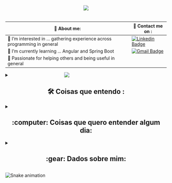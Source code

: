 # <p align="center"><img src="https://gifdb.com/images/high/cute-mini-typing-cat-d6gdd3z7yr66oktz.gif"></p>
| 👾 About me: |  📱 Contact me on : |
| ------------------- | ------------------- |
| 👀 I’m interested in ... gathering experience across programming in general | [![Linkedin Badge](https://img.shields.io/badge/-Lucas%20Ferreira-blue?style=flat-square&logo=Linkedin&logoColor=white&link=https://www.linkedin.com/in/lucas-ferreira-bb2936207/)](https://www.linkedin.com/in/lucas-ferreira-bb2936207/) |
| 🌱 I’m currently learning ... Angular and Spring Boot| [![Gmail Badge](https://img.shields.io/badge/Lucas%20Ferreira-c14438?style=flat-square&logo=Gmail&logoColor=white&link=mailto:luckdaltrox@gmail.com)](mailto:luckdaltrox@gmail.com) |
| 💓  Passionate for helping others and being useful in general 

<img style="width: 320px" align="right" src="https://user-images.githubusercontent.com/82814760/216120531-2970827d-c3ab-4d43-aab4-764ddadb94ca.png" />

<details> <summary>
<h2 align="center">🛠 Coisas que entendo : </h2></summary>  
<p align="center"> <img src="https://octodex.github.com/images/baracktocat.jpg" width="200" align="right"/>
<code><img height="60" src="https://raw.githubusercontent.com/github/explore/80688e429a7d4ef2fca1e82350fe8e3517d3494d/topics/python/python.png"></code>
<code><img height="60" src="https://raw.githubusercontent.com/github/explore/80688e429a7d4ef2fca1e82350fe8e3517d3494d/topics/javascript/javascript.png"></code>
<code><img height="60" src="https://raw.githubusercontent.com/github/explore/80688e429a7d4ef2fca1e82350fe8e3517d3494d/topics/html/html.png"></code>
<code><img height="60" src="https://raw.githubusercontent.com/github/explore/80688e429a7d4ef2fca1e82350fe8e3517d3494d/topics/css/css.png"></code>
<code><img height="60" src="https://raw.githubusercontent.com/github/explore/80688e429a7d4ef2fca1e82350fe8e3517d3494d/topics/nodejs/nodejs.png"></code>
<code><img height="60" src="https://raw.githubusercontent.com/github/explore/80688e429a7d4ef2fca1e82350fe8e3517d3494d/topics/postgresql/postgresql.png"></code>
<code><img height="60" src="https://raw.githubusercontent.com/github/explore/80688e429a7d4ef2fca1e82350fe8e3517d3494d/topics/git/git.png"></code>
<code><img height="60" src="https://raw.githubusercontent.com/github/explore/80688e429a7d4ef2fca1e82350fe8e3517d3494d/topics/terminal/terminal.png"></code>
<code><img height="60" src="https://raw.githubusercontent.com/github/explore/80688e429a7d4ef2fca1e82350fe8e3517d3494d/topics/django/django.png"></code>
<code><img height="60" src="https://raw.githubusercontent.com/github/explore/80688e429a7d4ef2fca1e82350fe8e3517d3494d/topics/angular/angular.png"></code>
<code><img height="60" src="https://raw.githubusercontent.com/github/explore/80688e429a7d4ef2fca1e82350fe8e3517d3494d/topics/linux/linux.png"></code>
</p>
<h3 align="left"> 🤠 E tudo que for necessário aprender ou que me for ensinado </h2>
</details>

<details><summary>
<h2 align="center"> :computer: Coisas que quero entender algum dia: </h2></summary>
<p align="center"> <img src="https://camo.githubusercontent.com/c553aa5d827cbfee045010c32a600267d75f458c761410fe2a0fa9d67f46b92c/68747470733a2f2f6d65646961302e67697068792e636f6d2f6d656469612f4e79744d4c4b79696149683656483953506d2f67697068792e676966" align="right" width="250">
<code><img height="60" src="https://raw.githubusercontent.com/github/explore/80688e429a7d4ef2fca1e82350fe8e3517d3494d/topics/flutter/flutter.png"></code>
<code><img height="60" src="https://raw.githubusercontent.com/github/explore/80688e429a7d4ef2fca1e82350fe8e3517d3494d/topics/dart/dart.png"></code>
<code><img height="60" src="https://raw.githubusercontent.com/github/explore/80688e429a7d4ef2fca1e82350fe8e3517d3494d/topics/docker/docker.png"></code>
<code><img height="60" src="https://raw.githubusercontent.com/github/explore/80688e429a7d4ef2fca1e82350fe8e3517d3494d/topics/aws/aws.png"></code>
<code><img height="60" src="https://raw.githubusercontent.com/github/explore/80688e429a7d4ef2fca1e82350fe8e3517d3494d/topics/ansible/ansible.png"></code>
<code><img height="60" src="https://raw.githubusercontent.com/github/explore/80688e429a7d4ef2fca1e82350fe8e3517d3494d/topics/graphql/graphql.png"></code>
<code><img height="60" src="https://raw.githubusercontent.com/github/explore/80688e429a7d4ef2fca1e82350fe8e3517d3494d/topics/redis/redis.png"></code>
<code><img height="60" src="https://raw.githubusercontent.com/github/explore/80688e429a7d4ef2fca1e82350fe8e3517d3494d/topics/mongodb/mongodb.png"></code>
</p>
<h3 align="left"> :brain: E qualquer novo conhecimento é bem recebido 
</details>

<details><summary><h2 align="center">:gear: Dados sobre mim: </h2></summary>

<div class='container'>
 <img style="height: auto; width: 50%;" class="img" src="https://github-readme-stats.vercel.app/api?username=SovietScott&show_icons=true&theme=radical&show_owner=true" alt="SovietScott :: Stats"/>
&nbsp;
&nbsp;
 <img style="height: auto; width: 40%;" class="img" src="https://github-readme-stats.vercel.app/api/top-langs/?username=SovietScott&langs_count=10&theme=tokyonight&layout=compact&show_icons=true" alt="SovietScott :: Top Langs"/>
</div> 
 
 
 </div>

</details>

![Snake animation](https://github.com/ubiratan-motta/ubiratan-motta/blob/output/github-contribution-grid-snake.svg)



